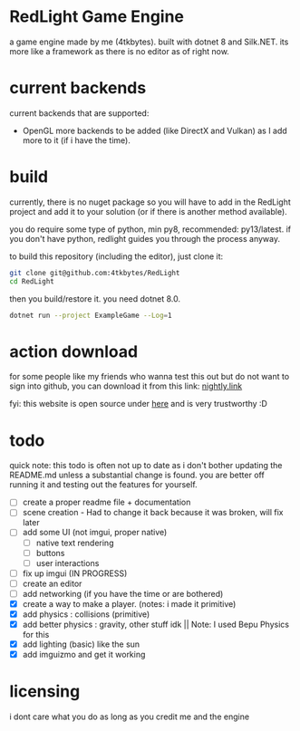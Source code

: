 # RedLight Game Engine
a game engine made by me (4tkbytes). built with dotnet 8 and Silk.NET. its more like a framework as there is no editor as of right now.  

# current backends
current backends that are supported: 
- OpenGL
more backends to be added (like DirectX and Vulkan) as I add more to it (if i have the time).

# build
currently, there is no nuget package so you will have to add in the RedLight project and add it to your solution (or if there is another
method available). 

you do require some type of python, min py8, recommended: py13/latest. if you
don't have python, redlight guides you through the process anyway.

to build this repository (including the editor), just clone it:
```bash
git clone git@github.com:4tkbytes/RedLight
cd RedLight
```
then you build/restore it. you need dotnet 8.0. 
```bash
dotnet run --project ExampleGame --Log=1
```

# action download

for some people like my friends who wanna test this out but do not want to sign into github, you
can download it from this link: [nightly.link](https://nightly.link/4tkbytes/RedLight/workflows/dotnet-desktop.yaml/main?preview)

fyi: this website is open source under [here](https://github.com/oprypin/nightly.link) and is very trustworthy :D

# todo

quick note: this todo is often not up to date as i don't bother updating the README.md
unless a substantial change is found. you are better off running it and testing
out the features for yourself.

- [ ] create a proper readme file + documentation
- [ ] scene creation - Had to change it back because it was broken, will fix later
- [ ] add some UI (not imgui, proper native)
  - [ ] native text rendering
  - [ ] buttons
  - [ ] user interactions
- [ ] fix up imgui (IN PROGRESS)
- [ ] create an editor
- [ ] add networking (if you have the time or are bothered)
- [x] create a way to make a player. (notes: i made it primitive)
- [x] add physics : collisions (primitive)
- [x] add better physics : gravity, other stuff idk || Note: I used Bepu Physics for this
- [x] add lighting (basic) like the sun
- [x] add imguizmo and get it working

# licensing
i dont care what you do as long as you credit me and the engine
